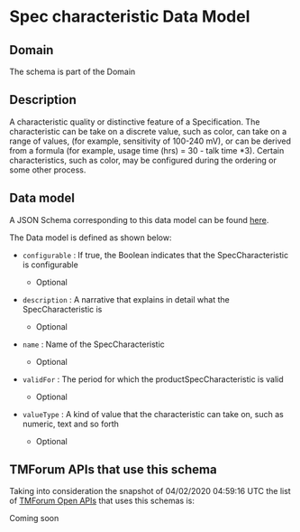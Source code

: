 # Spec characteristic Data Model

## Domain

The  schema is part of the  Domain

## Description

A characteristic quality or distinctive feature of a Specification.  The characteristic can be take on a discrete value, such as color, can take on a range of values, (for example, sensitivity of 100-240 mV), or can be derived from a formula (for example, usage time (hrs) = 30 - talk time *3). Certain characteristics, such as color, may be configured during the ordering or some other process.

## Data model

A JSON Schema corresponding to this data model can be found
[here](https://github.com/tmforum-rand/schemas/blob/candidates/Common/SpecCharacteristic.schema.json).

The Data model is defined as shown below:

- `configurable` : If true, the Boolean indicates that the SpecCharacteristic is configurable

  - Optional


- `description` : A narrative that explains in detail what the SpecCharacteristic is

  - Optional


- `name` : Name of the SpecCharacteristic

  - Optional


- `validFor` : The period for which the productSpecCharacteristic is valid

  - Optional


- `valueType` : A kind of value that the characteristic can take on, such as numeric, text and so forth

  - Optional






## TMForum APIs that use this schema

Taking into consideration the snapshot of 04/02/2020 04:59:16 UTC the list of [TMForum Open APIs](https://www.tmforum.org/open-apis/) that uses this schemas is:

Coming soon